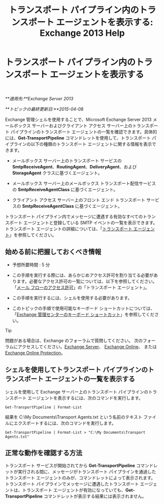 ﻿---
title: 'トランスポート パイプライン内のトランスポート エージェントを表示する: Exchange 2013 Help'
TOCTitle: トランスポート パイプライン内のトランスポート エージェントを表示する
ms:assetid: bd715d8e-7b21-48de-8f68-d425d8506e4c
ms:mtpsurl: https://technet.microsoft.com/ja-jp/library/Bb124395(v=EXCHG.150)
ms:contentKeyID: 51407568
ms.date: 04/24/2018
mtps_version: v=EXCHG.150
ms.translationtype: HT
---

# トランスポート パイプライン内のトランスポート エージェントを表示する

 

_**適用先:**Exchange Server 2013_

_**トピックの最終更新日:**2015-04-08_

Exchange 管理シェルを使用することで、Microsoft Exchange Server 2013 メールボックス サーバーおよびクライアント アクセス サーバー上のトランスポート パイプラインのトランスポート エージェントの一覧を確認できます。具体的には、**Get-TransportPipeline** コマンドレットを使用して、トランスポート パイプラインの以下の種類のトランスポート エージェントに関する情報を表示できます。

  - メールボックス サーバー上のトランスポート サービスの **SmtpReceiveAgent**、**RoutingAgent**、**DeliveryAgent**、および **StorageAgent** クラスに基づくエージェント。

  - メールボックス サーバー上のメールボックス トランスポート配信サービスの **SmtpReceiveAgentClass** に基づくエージェント。

  - クライアント アクセス サーバー上のフロント エンド トランスポート サービスの **SmtpReceiveAgentClass** に基づくエージェント。

トランスポート パイプライン内でメッセージに遭遇する有効なすべてのトランスポート エージェントと登録している SMTP イベントの一覧を表示できます。トランスポート エージェントの詳細については、「[トランスポート エージェント](transport-agents-exchange-2013-help.md)」を参照してください。

## 始める前に把握しておくべき情報

  - 予想所要時間 : 5 分

  - この手順を実行する際には、あらかじめアクセス許可を割り当てる必要があります。必要なアクセス許可の一覧については、以下を参照してください。「[メール フローのアクセス許可](mail-flow-permissions-exchange-2013-help.md)」の「トランスポート エージェント」。

  - この手順を実行するには、シェルを使用する必要があります。

  - このトピックの手順で使用可能なキーボード ショートカットについては、「[Exchange 管理センターのキーボード ショートカット](keyboard-shortcuts-in-the-exchange-admin-center-exchange-online-protection-help.md)」を参照してください。


> [!TIP]
> 問題がある場合は、Exchange のフォーラムで質問してください。 次のフォーラムにアクセスしてください。<A href="https://go.microsoft.com/fwlink/p/?linkid=60612">Exchange Server</A>、 <A href="https://go.microsoft.com/fwlink/p/?linkid=267542">Exchange Online</A>、 または <A href="https://go.microsoft.com/fwlink/p/?linkid=285351">Exchange Online Protection</A>。



## シェルを使用してトランスポート パイプラインのトランスポート エージェントの一覧を表示する

シェルを使用して Exchange サーバー上のトランスポート パイプラインのトランスポート エージェントを表示するには、次のコマンドを実行します。

    Get-TransportPipeline | Format-List

結果を C:\\My Documents\\Transport Agents.txt という名前のテキスト ファイルにエクスポートするには、次のコマンドを実行します。

    Get-TransportPipeline | Format-List > "C:\My Documents\Transport Agents.txt"

## 正常な動作を確認する方法

トランスポート サービスが開始されてから **Get-TransportPipeline** コマンドレットが実行される間に、メッセージがトランスポート パイプラインを通過したトランスポート エージェントのみが、コマンドレットによって表示されます。トランスポート パイプラインでメッセージに遭遇したトランスポート エージェントは、トランスポート エージェントが有効になっていても、**Get-TransportPipeline** コマンドレットが表示する結果には表示されません。

